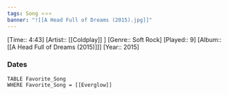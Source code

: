 ```yaml
---
tags: Song ⭐⭐⭐ 
banner: "![[A Head Full of Dreams (2015).jpg]]"
---
```

[Time:: 4:43]
[Artist:: [[Coldplay]] ]
[Genre:: Soft Rock]
[Played:: 9]
[Album:: [[A Head Full of Dreams (2015)]]]
[Year:: 2015]
### Dates
````dataview
TABLE Favorite_Song
WHERE Favorite_Song = [[Everglow]]
````